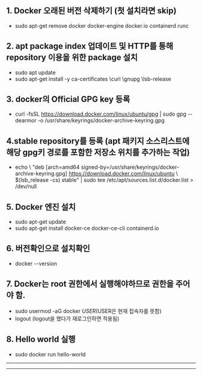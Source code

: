
## 1. Docker 오래된 버전 삭제하기 (첫 설치라면 skip)
  * sudo apt-get remove docker docker-engine docker.io containerd runc

## 2. apt package index 업데이트 및 HTTP를 통해 repository 이용을 위한 package 설치
  * sudo apt update
  * sudo apt-get install -y ca-certificates \curl \gnupg \lsb-release

## 3. docker의 Official GPG key 등록
  * curl -fsSL https://download.docker.com/linux/ubuntu/gpg | sudo gpg --dearmor -o /usr/share/keyrings/docker-archive-keyring.gpg

## 4.stable repository를 등록 (apt 패키지 소스리스트에 해당 gpg키 경로를 포함한 저장소 위치를 추가하는 작업)
  * echo \ "deb [arch=amd64 signed-by=/usr/share/keyrings/docker-archive-keyring.gpg] https://download.docker.com/linux/ubuntu \ $(lsb_release -cs) stable" | sudo tee /etc/apt/sources.list.d/docker.list > /dev/null

## 5. Docker 엔진 설치
  * sudo apt-get update
  * sudo apt-get install docker-ce docker-ce-cli containerd.io

## 6. 버전확인으로 설치확인
  * docker --version

## 7. Docker는 root 권한에서 실행해야하므로 권한을 주어야 함.
  * sudo usermod -aG docker $USER   ($USER은 현재 접속자를 뜻함)
  *  logout (logout을 했다가 재로그인하면 적용됨)

## 8. Hello world 실행
  * sudo docker run hello-world

<hr>   
<hr>   
